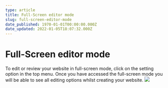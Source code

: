 ```yaml
---
type: article
title: Full-Screen editor mode
slug: full-screen-editor-mode
date_published: 1970-01-01T00:00:00.000Z
date_updated: 2022-01-05T18:07:32.000Z
---
```


# Full-Screen editor mode

To edit or review your website in full-screen mode, click on the setting option in the top menu. Once you have accessed the full-screen mode you will be able to see all editing options whilst creating your website.
![](https://lh4.googleusercontent.com/Jg9xfFj7xTxqBPlRs0hcPA1A6msq1rlQXjP0RuAlXdblMx5tdsquho2vceTSgshe-sw6ABQ8a40ucmWsRSVbuasuAKBW0kSQJC3fIQg0WgIz4s7A6ck4_a_QeuWKNs-zIaKFY1WY)